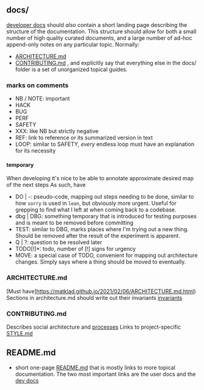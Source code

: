 ## docs/
[developer docs](<https://matklad.github.io/2024/03/22/basic-things.html#Developer-Docs>) should _also_ contain a short landing page describing the structure of the documentation. This structure should allow for both a small number of high quality curated documents, and a large number of ad-hoc append-only notes on any particular topic. Normally:
- [ARCHITECTURE.md](#architecturemd)
- [CONTRIBUTING.md](#contributingmd)
, and explicitly say that everything else in the docs/ folder is a set of unorganized topical guides.

### marks on comments
- NB / NOTE: important
- HACK
- BUG
- PERF
- SAFETY
- XXX: like NB but strictly negative
- REF: link to reference or its summarized version in text
- LOOP: similar to SAFETY, _every_ endless loop must have an explanation for its necessity

#### temporary
When developing it's nice to be able to annotate approximate desired map of the next steps
As such, have 
- DO | \-: pseudo-code, mapping out steps needing to be done, similar to how `sorry` is used in `lean`, but obviously more urgent. Useful for grepping to find what I left at when coming back to a codebase.
- dbg | DBG: something temporary that is introduced for testing purposes and is meant to be removed before committing
- TEST: similar to DBG, marks places where I'm trying out a new thing. Should be removed after the result of the experiment is apparent.
- Q | ?: question to be resolved later
- TODO[!]*: todo, number of [!] signs for urgency
- MOVE: a special case of TODO, convenient for mapping out architecture changes. Simply says where a thing should be moved to eventually.


### ARCHITECTURE.md
[Must have]<https://matklad.github.io/2021/02/06/ARCHITECTURE.md.html>)
Sections in architecture.md should write out their invariants [invariants](<https://matklad.github.io/2023/10/06/what-is-an-invariant.html>)

### CONTRIBUTING.md
Describes social architecture and [processes](<https://matklad.github.io/2024/03/22/basic-things.html#Process-Docs>)
Links to project-specific [STYLE.md](<https://matklad.github.io/2024/03/22/basic-things.html#Style>)

## README.md
- short one-page [README.md](<https://matklad.github.io/2024/03/22/basic-things.html#READMEs>) that is mostly links to more topical documentation. The two most important links are the user docs and the [dev docs](#docs)
